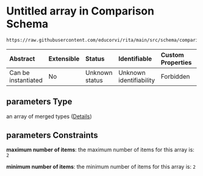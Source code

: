 # Untitled array in Comparison Schema

```txt
https://raw.githubusercontent.com/educorvi/rita/main/src/schema/comparison.json#/properties/parameters
```



| Abstract            | Extensible | Status         | Identifiable            | Custom Properties | Additional Properties | Access Restrictions | Defined In                                                                  |
| :------------------ | :--------- | :------------- | :---------------------- | :---------------- | :-------------------- | :------------------ | :-------------------------------------------------------------------------- |
| Can be instantiated | No         | Unknown status | Unknown identifiability | Forbidden         | Allowed               | none                | [comparison.json*](../../src/schema/comparison.json "open original schema") |

## parameters Type

an array of merged types ([Details](comparison-properties-parameters-items.md))

## parameters Constraints

**maximum number of items**: the maximum number of items for this array is: `2`

**minimum number of items**: the minimum number of items for this array is: `2`
